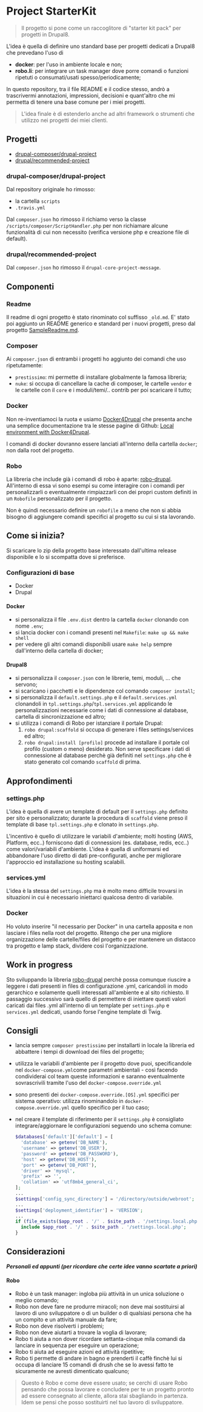 # Project StarterKit

> Il progetto si pone come un raccoglitore di "starter kit pack" per progetti in Drupal8.

L'idea è quella di definire uno standard base per progetti dedicati a Drupal8 che prevedano l'uso di
* **docker**: per l'uso in ambiente locale e non;
* **robo.li**: per integrare un task manager dove porre comandi o funzioni ripetuti o consumati/usati spesso/periodicamente;

In questo repository, tra il file README e il codice stesso, andrò a trascrivermi annotazioni, impressioni, decisioni e quant'altro che mi permetta di tenere una base comune per i miei progetti.

> L'idea finale è di estenderlo anche ad altri framework o strumenti che utilizzo nei progetti dei miei clienti.

## Progetti

* [drupal-composer/drupal-project](https://github.com/drupal-composer/drupal-project)
* [drupal/recommended-project](https://github.com/drupal/recommended-project)

### drupal-composer/drupal-project

Dal repository originale ho rimosso:

* la cartella `scripts`
* `.travis.yml`

Dal `composer.json` ho rimosso il richiamo verso la classe `/scripts/composer/ScriptHandler.php` per non richiamare alcune funzionalità di cui non necessito (verifica versione php e creazione file di default).

### drupal/recommended-project

Dal `composer.json` ho rimosso il `drupal-core-project-message`.

## Componenti

### Readme

Il readme di ogni progetto è stato rinominato col suffisso `_old.md`.
E' stato poi aggiunto un README generico e standard per i nuovi progetti, preso dal progetto [SampleReadme.md](https://gist.github.com/fvcproductions/1bfc2d4aecb01a834b46).

### Composer

Ai `composer.json` di entrambi i progetti ho aggiunto dei comandi che uso ripetutamente:

* `prestissimo`: mi permette di installare globalmente la famosa libreria;
* `nuke`: si occupa di cancellare la cache di composer, le cartelle `vendor` e le cartelle con il `core` e i moduli/temi/.. contrib per poi scaricare il tutto;

### Docker

Non re-inventiamoci la ruota e usiamo [Docker4Drupal](https://github.com/wodby/docker4drupal) che presenta anche una semplice documentazione tra le stesse pagine di Github: [Local environment with Docker4Drupal](https://wodby.com/docs/stacks/drupal/local/).

I comandi di docker dovranno essere lanciati all'interno della cartella `docker`; non dalla root del progetto.

### Robo

 La libreria che include già i comandi di robo è aparte: [robo-drupal](https://github.com/lucacracco/robo-drupal).
All'interno di essa vi sono esempi su come interagire con i comandi per personalizzarli o eventualmente rimpiazzarli con dei propri custom definiti in un `Robofile` personalizzato per il progetto.

Non è quindi necessario definire un `robofile` a meno che non si abbia bisogno di aggiungere comandi specifici al progetto su cui si sta lavorando.

## Come si inizia?

Si scaricare lo zip della progetto base interessato dall'ultima release disponibile e lo si scompatta dove si preferisce.

### Configurazioni di base

* Docker
* Drupal

#### Docker

- si personalizza il file `.env.dist` dentro la cartella `docker` clonando con nome `.env`;
- si lancia docker con i comandi presenti nel `Makefile`: 
`make up && make shell`
- per vedere gli altri comandi disponibili usare `make help` sempre dall'interno della cartella di docker;

#### Drupal8

- si personalizza il `composer.json` con le librerie, temi, moduli, ... che servono;
- si scaricano i pacchetti e le dipendenze col comando `composer install`;
- si personalizza il `default.settings.php` e il `default.services.yml` clonandoli in `tpl.settings.php`/`tpl.services.yml` applicando le personalizzazioni necessarie come i dati di connessione al database, cartella di sincronizzazione ed altro;
- si utilizza i comandi di Robo per istanziare il portale Drupal:
  1. `robo drupal:scaffold`
     si occupa di generare i files settings/services ed altro;
  2. `robo drupal:install [profilo]`
     procede ad installare il portale col profilo (custom o meno) desiderato. 
     Non serve specificare i dati di connessione al database perchè già definiti nel `settings.php` che è stato generato col comando `scaffold` di prima.

## Approfondimenti

### settings.php

L'idea è quella di avere un template di default per il `settings.php` definito per sito e personalizzato; durante la procedura di `scaffold` viene preso il template di base `tpl.settings.php` e clonato in `settings.php`.

L'incentivo è quello di utilizzare le variabili d'ambiente; molti hosting (AWS, Platform, ecc..) forniscono dati di connessioni (es. database, redis, ecc..) come valori/variabili d'ambiente. L'idea è quella di uniformarsi ed abbandonare l'uso diretto di dati pre-configurati, anche per migliorare l'approccio ed installazione su hosting scalabili.

### services.yml

L'idea è la stessa del `settings.php` ma è molto meno difficile trovarsi in situazioni in cui è necessario iniettarci qualcosa dentro di variabile.

### Docker

Ho voluto inserire "il necessario per Docker" in una cartella apposita e non lasciare i files nella root del progetto. Ritengo che per una migliore organizzazione delle cartelle/files del progetto e per mantenere un distacco tra progetto e lamp stack, dividere così l'organizzazione.

## Work in progress

Sto sviluppando la libreria [robo-drupal](https://github.com/lucacracco/robo-drupal) perchè possa comunque riuscire a leggere i dati presenti in files di configurazione .yml, caricandoli in modo gerarchico e solamente quelli interessati all'ambiente e al sito richiesto.
Il passaggio successivo sarà quello di permettere di iniettare questi valori caricati dai files .yml all'interno di un template per `settings.php` e `services.yml` dedicati, usando forse l'engine template di Twig.

## Consigli

* lancia sempre `composer prestissimo` per installarti in locale la libreria ed abbattere i tempi di download dei files del progetto;

* utilizza le variabili d'ambiente per il progetto dove puoi, specificandole nel `docker-compose.yml`come parametri ambientali - così facendo condividerai col team queste informazioni e saranno eventualmente sovrascrivili tramite l'uso del `docker-compose.override.yml`

* sono presenti dei `docker-compose.override.[OS].yml` specifici per sistema operativo: utilizza rinominandolo in `docker-compose.override.yml` quello specifico per il tuo caso;

* nel creare il template di riferimento per il `settings.php` è consigliato integrare/aggiornare le configurazioni seguendo uno schema comune:

  ```php
  $databases['default']['default'] = [
    'database' => getenv('DB_NAME'),
    'username' => getenv('DB_USER'),
    'password' => getenv('DB_PASSWORD'),
    'host' => getenv('DB_HOST'),
    'port' => getenv('DB_PORT'),
    'driver' => 'mysql',
    'prefix' => '',
    'collation' => 'utf8mb4_general_ci',
  ];
  ...
  $settings['config_sync_directory'] = '/directory/outside/webroot';
  ...
  $settings['deployment_identifier'] = 'VERSION';
  ...
  if (file_exists($app_root . '/' . $site_path . '/settings.local.php')) {
    include $app_root . '/' . $site_path . '/settings.local.php';
  }
  ```

  

## Considerazioni 

***Personali ed appunti (per ricordare che certe idee vanno scartate a priori)***

#### Robo

* Robo è un task manager: ingloba più attività in un unica soluzione o meglio comando;
* Robo non deve fare ne produrre miracoli; non deve mai sostituirsi al lavoro di uno sviluppatore o di un builder o di qualsiasi persona che ha un compito e un attività manuale da fare;
* Robo non deve risolverti i problemi;
* Robo non deve aiutarti a trovare la voglia di lavorare;
* Robo ti aiuta a non dover ricordare settanta-cinque mila comandi da lanciare in sequenza per eseguire un operazione;
* Robo ti aiuta ad eseguire azioni ed attività ripetitive;
* Robo ti permette di andare in bagno e prenderti il caffè finchè lui si occupa di lanciare 15 comandi di drush che se lo avessi fatto te sicuramente ne avresti dimenticato qualcuno;

> Questo è Robo e come deve essere usato; se cerchi di usare Robo pensando che possa lavorare e concludere per te un progetto pronto ad essere consegnato al cliente, allora stai sbagliando in partenza. Idem se pensi che posso sostituirti nel tuo lavoro di sviluppatore.
>

